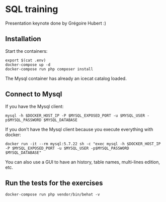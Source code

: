 # SQL training

Presentation keynote done by Grégoire Hubert :)

## Installation

Start the containers:
```
export $(cat .env)
docker-compose up -d
docker-compose run php composer install
```

The Mysql container has already an icecat catalog loaded.

## Connect to Mysql

If you have the Mysql client:
```
mysql -h $DOCKER_HOST_IP -P $MYSQL_EXPOSED_PORT -u $MYSQL_USER -p$MYSQL_PASSWORD $MYSQL_DATABASE
```

If you don't have the Mysql client because you execute everything with docker:

```
docker run -it --rm mysql:5.7.22 sh -c "exec mysql -h $DOCKER_HOST_IP -P $MYSQL_EXPOSED_PORT -u $MYSQL_USER -p$MYSQL_PASSWORD $MYSQL_DATABASE"
```

You can also use a GUI to have an history, table names, multi-lines edition, etc.

## Run the tests for the exercises

```
docker-compose run php vendor/bin/behat -v

```
